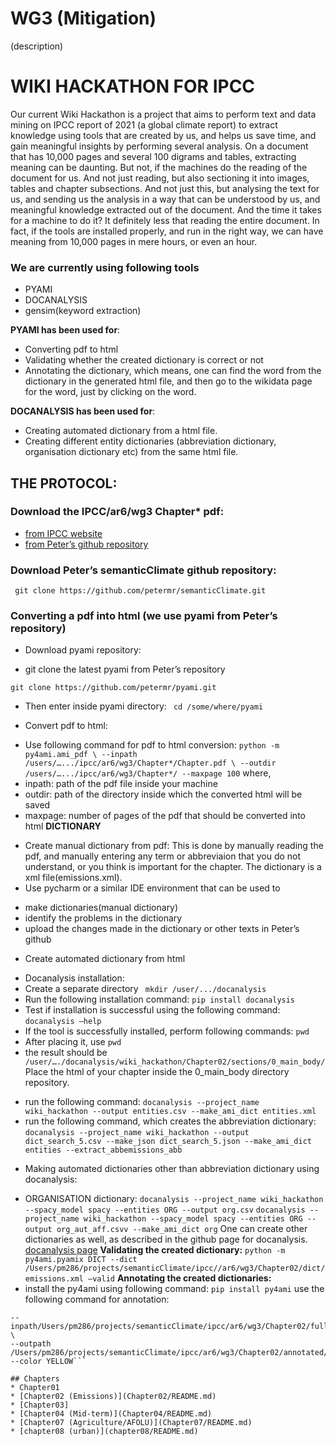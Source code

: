 # WG3 (Mitigation)

(description)
# WIKI HACKATHON FOR IPCC
Our current Wiki Hackathon is a project that aims to perform text and data mining on IPCC report of 2021 (a global climate report) to extract knowledge using tools that are created by us, and helps us save time, and gain meaningful insights by performing several analysis. On a document that has 10,000 pages and several 100 digrams and tables, extracting meaning can be daunting. But not, if the machines do the reading of the document for us. And not just reading, but also sectioning it into images, tables and chapter subsections. And not just this, but analysing the text for us, and sending us the analysis in a way that can be understood by us, and meaningful knowledge extracted out of the document. And the time it takes for a machine to do it? It definitely less that reading the entire document. In fact, if the tools are installed properly, and run in the right way, we can have meaning from 10,000 pages in mere hours, or even an hour.
### We are currently using following tools
* PYAMI 
* DOCANALYSIS
* gensim(keyword extraction)

**PYAMI has been used for**:
* Converting pdf to html
* Validating whether the created dictionary is correct or not
* Annotating the dictionary, which means, one can find the word from the dictionary in the generated html file, and then go to the wikidata page for the word, just by clicking on the word.

**DOCANALYSIS has been used for**:
* Creating automated dictionary from a html file.
* Creating different entity dictionaries (abbreviation dictionary, organisation dictionary etc) from the same html file.

## THE PROTOCOL:
### Download the IPCC/ar6/wg3 Chapter* pdf: 
* [from IPCC website](https://www.ipcc.ch/report/ar6/wg3/)
* [from Peter’s github repository](https://github.com/petermr/semanticClimate/tree/main/ipcc/ar6/wg3) 
### Download Peter’s semanticClimate github repository:

 ``` git clone https://github.com/petermr/semanticClimate.git```
  
### Converting a pdf into html (we use pyami from Peter’s repository)
* Download pyami repository:
-  git clone the latest pyami from Peter’s repository

 ``` git clone https://github.com/petermr/pyami.git ```
 - Then enter inside pyami directory:
``` cd /some/where/pyami```
* Convert pdf to html:
- Use following command for pdf to html conversion:
```python -m py4ami.ami_pdf \ --inpath /users/….../ipcc/ar6/wg3/Chapter*/Chapter.pdf \ --outdir /users/….../ipcc/ar6/wg3/Chapter*/ --maxpage 100```
where,
- inpath: path of the pdf file inside your machine
- outdir: path of the directory inside which the converted html will be saved
- maxpage: number of pages of the pdf that should be converted into html
**DICTIONARY**
* Create manual dictionary from pdf:
This is done by manually reading the pdf, and manually entering any term or abbreviaion that you do not understand, or you think is important for the chapter. The dictionary is a xml file(emissions.xml).
* Use pycharm or a similar IDE environment that can be used to
- make dictionaries(manual dictionary)
- identify the problems in the dictionary 
- upload the changes made in the dictionary or other texts in Peter’s github
* Create automated dictionary from html
- Docanalysis installation:
- Create a separate directory
``` mkdir /user/.../docanalysis```
- Run the following installation command:
```pip install docanalysis```
- Test if installation is successful using the following command:
```docanalysis –help```
- If the tool is successfully installed, perform following commands:
```pwd```
- After placing it, use ```pwd```
- the result should be
``` /user/…./docanalysis/wiki_hackathon/Chapter02/sections/0_main_body/```
Place the html of your chapter inside the 0_main_body directory repository.
* run the following command: 
 ```docanalysis --project_name wiki_hackathon --output entities.csv --make_ami_dict entities.xml```
* run the following command, which creates the abbreviation dictionary:
```docanalysis --project_name wiki_hackathon --output dict_search_5.csv --make_json dict_search_5.json --make_ami_dict entities --extract_abbemissions_abb```
- Making automated dictionaries other than abbreviation dictionary using docanalysis:
* ORGANISATION dictionary: 
```docanalysis --project_name wiki_hackathon --spacy_model spacy --entities ORG --output org.csv```
```docanalysis --project_name wiki_hackathon --spacy_model spacy --entities ORG --output org_aut_aff.csvv --make_ami_dict org```
One can create other dictionaries as well, as described in the github page for docanalysis.   
[docanalysis page](https://github.com/petermr/docanalysis/blob/main/README.md)
**Validating the created dictionary:**
```python -m py4ami.pyamix DICT --dict /Users/pm286/projects/semanticClimate/ipcc//ar6/wg3/Chapter02/dict/emissions.xml –valid```
**Annotating the created dictionaries:**
* install the py4ami using following command:
```pip install py4ami```
use the following command for annotation:
```py4ami HTML --annotate --dict /Users/pm286/projects/semanticClimate/ipcc/ar6/wg3/Chapter02/dict/emissions.xml \
--inpath/Users/pm286/projects/semanticClimate/ipcc/ar6/wg3/Chapter02/fulltext.html \
--outpath /Users/pm286/projects/semanticClimate/ipcc/ar6/wg3/Chapter02/annotated/fulltext_emissions.html --color YELLOW```

## Chapters
* Chapter01
* [Chapter02 (Emissions)](Chapter02/README.md)
* [Chapter03]
* [Chapter04 (Mid-term)](Chapter04/README.md)
* [Chapter07 (Agriculture/AFOLU)](Chapter07/README.md)
* [chapter08 (urban)](chapter08/README.md)
